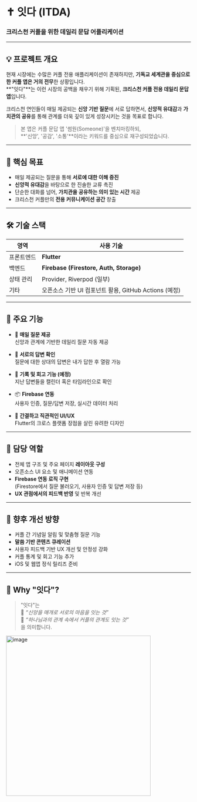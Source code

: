 # ✝️ 잇다 (ITDA)  
### 크리스천 커플을 위한 데일리 문답 어플리케이션

---

## 💡 프로젝트 개요

현재 시장에는 수많은 커플 전용 애플리케이션이 존재하지만, **기독교 세계관을 중심으로 한 커플 앱은 거의 전무**한 상황입니다.  
**"잇다"**는 이런 시장의 공백을 채우기 위해 기획된, **크리스천 커플 전용 데일리 문답 앱**입니다.

크리스천 연인들이 매일 제공되는 **신앙 기반 질문**에 서로 답하면서, **신앙적 유대감**과 **가치관의 공유**를 통해 관계를 더욱 깊이 있게 성장시키는 것을 목표로 합니다.

> 본 앱은 커플 문답 앱 '썸원(Someone)'을 벤치마킹하되,  
> **'신앙', '공감', '소통'**이라는 키워드를 중심으로 재구성되었습니다.

---

## 🎯 핵심 목표

- 매일 제공되는 질문을 통해 **서로에 대한 이해 증진**
- **신앙적 유대감**을 바탕으로 한 진솔한 교류 촉진
- 단순한 대화를 넘어, **가치관을 공유하는 의미 있는 시간** 제공
- 크리스천 커플만의 **전용 커뮤니케이션 공간** 창출

---

## 🛠️ 기술 스택

| 영역          | 사용 기술           |
|---------------|--------------------|
| 프론트엔드    | **Flutter**        |
| 백엔드        | **Firebase (Firestore, Auth, Storage)** |
| 상태 관리     | Provider, Riverpod (일부) |
| 기타          | 오픈소스 기반 UI 컴포넌트 활용, GitHub Actions (예정) |

---

## 📱 주요 기능

- 📆 **매일 질문 제공**  
  신앙과 관계에 기반한 데일리 질문 자동 제공

- 📝 **서로의 답변 확인**  
  질문에 대한 상대의 답변은 내가 답한 후 열람 가능

- 💬 **기록 및 회고 기능 (예정)**  
  지난 답변들을 캘린더 혹은 타임라인으로 확인

- 📦 **Firebase 연동**  
  사용자 인증, 질문/답변 저장, 실시간 데이터 처리

- 🎨 **간결하고 직관적인 UI/UX**  
  Flutter의 크로스 플랫폼 장점을 살린 유려한 디자인

---

## 🔧 담당 역할

- 전체 앱 구조 및 주요 페이지 **레이아웃 구성**
- 오픈소스 UI 요소 및 애니메이션 연동
- **Firebase 연동 로직 구현**  
  (Firestore에서 질문 불러오기, 사용자 인증 및 답변 저장 등)
- **UX 관점에서의 피드백 반영** 및 반복 개선

---

## 🧪 향후 개선 방향

- 커플 간 기념일 알림 및 맞춤형 질문 기능
- **말씀 기반 콘텐츠 큐레이션**
- 사용자 피드백 기반 UX 개선 및 안정성 강화
- 커플 통계 및 회고 기능 추가
- iOS 및 웹앱 정식 릴리즈 준비

---

## 🙏 Why "잇다"?

> "잇다"는  
> 💬 _“신앙을 매개로 서로의 마음을 잇는 것”_  
> 🛐 _“하나님과의 관계 속에서 커플의 관계도 잇는 것”_  
> 을 의미합니다.


<img width="394" height="436" alt="image" src="https://github.com/user-attachments/assets/fa46bb66-5524-43cd-a1c1-e89460524398" />



